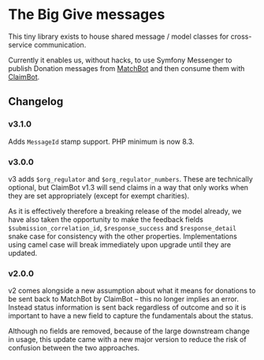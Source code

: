 # The Big Give messages

This tiny library exists to house shared message / model classes for cross-service
communication.

Currently it enables us, without hacks, to use Symfony Messenger to publish Donation
messages from [MatchBot](https://github.com/thebiggive/matchbot) and then consume
them with [ClaimBot](https://github.com/thebiggive/matchbot).

## Changelog

### v3.1.0

Adds `MessageId` stamp support. PHP minimum is now 8.3.

### v3.0.0

v3 adds `$org_regulator` and `$org_regulator_numbers`. These are technically
optional, but ClaimBot v1.3 will send claims in a way that only works when
they are set appropriately (except for exempt charities).

As it is effectively therefore a breaking release of the model already, we
have also taken the opportunity to make the feedback fields `$submission_correlation_id`,
`$response_success` and `$response_detail` snake case for consistency
with the other properties. Implementations using camel case will break
immediately upon upgrade until they are updated.

### v2.0.0

v2 comes alongside a new assumption about what it means for donations to be sent back
to MatchBot by ClaimBot – this no longer implies an error. Instead status information
is sent back regardless of outcome and so it is important to have a new field to
capture the fundamentals about the status.

Although no fields are removed, because of the large downstream change in usage, this
update came with a new major version to reduce the risk of confusion between the two
approaches.

